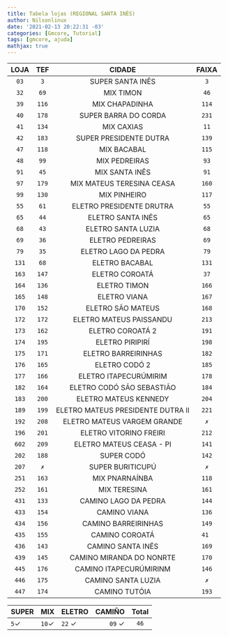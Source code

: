```yaml
---
title: Tabela lojas (REGIONAL SANTA INÊS)
author: Nilsonlinux
date: '2021-02-13 20:22:31 -03'
categories: [Gmcore, Tutorial]
tags: [gmcore, ajuda]
mathjax: true
---
```


  |  LOJA | TEF  | CIDADE                            | FAIXA |
  |:-----:|:----:|:---------------------------------:|:-----:|
  | `03`  |`3`   | SUPER SANTA INÊS                  | `3`   |
  | `32`  |`69`  | MIX TIMON                         | `46`  |
  | `39`  |`116` | MIX CHAPADINHA                    | `114` |
  | `40`  |`178` | SUPER BARRA DO CORDA              | `231` |
  | `41`  |`134` | MIX CAXIAS                        | `11`  |
  | `42`  |`183` | SUPER PRESIDENTE DUTRA            | `139` |
  | `47`  |`118` | MIX BACABAL                       | `115` |
  | `48`  |`99`  | MIX PEDREIRAS                     | `93`  |
  | `91`  |`45`  | MIX SANTA INÊS                    | `91`  |
  | `97`  |`179` | MIX MATEUS TERESINA CEASA         | `160` |
  | `99`  |`130` | MIX PINHEIRO                      | `117` |
  | `55`  |`61`  | ELETRO PRESIDENTE DRUTRA          | `55`  |
  | `65`  |`44`  | ELETRO SANTA INÊS                 | `65`  |
  | `68`  |`43`  | ELETRO SANTA LUZIA                | `68`  |
  | `69`  |`36`  | ELETRO PEDREIRAS                  | `69`  |
  | `79`  |`35`  | ELETRO LAGO DA PEDRA              | `79`  |
  | `131` |`68`  | ELETRO BACABAL                    | `131` |
  | `163` |`147` | ELETRO COROATÁ                    | `37`  |
  | `164` |`136` | ELETRO TIMON                      | `166` |
  | `165` |`148` | ELETRO VIANA                      | `167` |
  | `170` |`152` | ELETRO SÃO MATEUS                 | `168` |
  | `172` |`172` | ELETRO MATEUS PAISSANDU           | `213` |
  | `173` |`162` | ELETRO COROATÁ 2                  | `191` |
  | `174` |`195` | ELETRO PIRIPIRÍ                   | `198` |
  | `175` |`171` | ELETRO BARREIRINHAS               | `182` |
  | `176` |`165` | ELETRO CODÓ 2                     | `185` |
  | `177` |`166` | ELETRO ITAPECURÚMIRIM             | `178` |
  | `182` |`164` | ELETRO CODÓ SÃO SEBASTIÃO         | `184` |
  | `183` |`200` | ELETRO MATEUS KENNEDY             | `204` |
  | `189` |`199` | ELETRO MATEUS PRESIDENTE DUTRA II | `221` |
  | `192` |`208` | ELETRO MATEUS VARGEM GRANDE       | ` ✗ ` |
  | `196` |`201` | ELETRO VITORINO FREIRI            | `212` |
  | `602` |`209` | ELETRO MATEUS CEASA - PI          | `141` |
  | `202` |`188` | SUPER CODÓ                        | `142` |
  | `207` |` ✗ ` | SUPER BURITICUPÚ                  | ` ✗ ` | 
  | `251` |`163` | MIX PNARNAÍNBA                    | `118` |
  | `252` |`161` | MIX TERESINA                      | `161` |
  | `431` |`133` | CAMINO LAGO DA PEDRA              | `144` |
  | `433` |`154` | CAMINO VIANA                      | `136` |
  | `434` |`156` | CAMINO BARREIRINHAS               | `149` |
  | `435` |`155` | CAMINO COROATÁ                    | `41 ` |
  | `436` |`143` | CAMINO SANTA INÊS                 | `169` |
  | `439` |`145` | CAMINO MIRANDA DO NONRTE          | `170` |
  | `445` |`176` | CAMINO ITAPECURÚMIRINM            | `146` |
  | `446` |`175` | CAMINO SANTA LUZIA                | ` ✗ ` |
  | `447` |`174` | CAMINO TUTÓIA                     | `193` |            

                     

| SUPER | MIX   | ELETRO  | CAMIÑO | Total  |
|-------|-------|:--------|-------:|:------:|
| `5`✓  | `10`✓ | `22` ✓  | `09` ✓ | `46`   |
